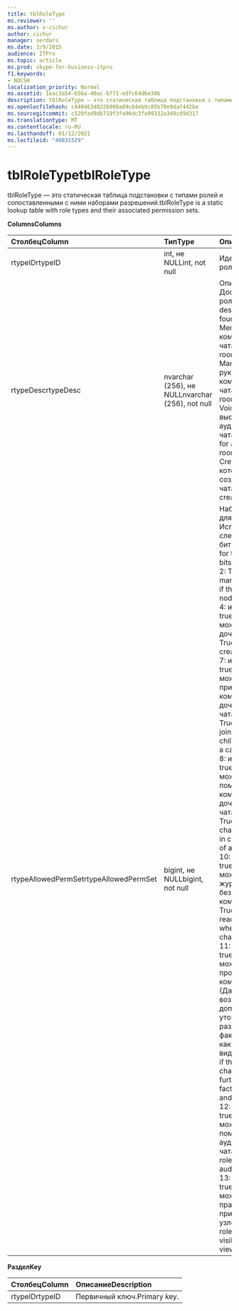 ```yaml
---
title: tblRoleType
ms.reviewer: ''
ms.author: v-cichur
author: cichur
manager: serdars
ms.date: 3/9/2015
audience: ITPro
ms.topic: article
ms.prod: skype-for-business-itpro
f1.keywords:
- NOCSH
localization_priority: Normal
ms.assetid: 1eac3a54-656a-40ac-b771-edfc64d6e34b
description: tblRoleType — это статическая таблица подстановки с типами ролей и сопоставленными с ними наборами разрешений.
ms.openlocfilehash: c440463d822b908a89c84eb9c85b70e9daf442be
ms.sourcegitcommit: c528fad9db719f3fa96dc3fa99332a349cd9d317
ms.translationtype: MT
ms.contentlocale: ru-RU
ms.lasthandoff: 01/12/2021
ms.locfileid: "49831529"
---
```

# <a name="tblroletype"></a><span data-ttu-id="5c075-103">tblRoleType</span><span class="sxs-lookup"><span data-stu-id="5c075-103">tblRoleType</span></span>
 
<span data-ttu-id="5c075-104">tblRoleType — это статическая таблица подстановки с типами ролей и сопоставленными с ними наборами разрешений.</span><span class="sxs-lookup"><span data-stu-id="5c075-104">tblRoleType is a static lookup table with role types and their associated permission sets.</span></span>
  
<span data-ttu-id="5c075-105">**Columns**</span><span class="sxs-lookup"><span data-stu-id="5c075-105">**Columns**</span></span>

|<span data-ttu-id="5c075-106">**Столбец**</span><span class="sxs-lookup"><span data-stu-id="5c075-106">**Column**</span></span>|<span data-ttu-id="5c075-107">**Тип**</span><span class="sxs-lookup"><span data-stu-id="5c075-107">**Type**</span></span>|<span data-ttu-id="5c075-108">**Описание**</span><span class="sxs-lookup"><span data-stu-id="5c075-108">**Description**</span></span>|
|:-----|:-----|:-----|
|<span data-ttu-id="5c075-109">rtypeID</span><span class="sxs-lookup"><span data-stu-id="5c075-109">rtypeID</span></span>  <br/> |<span data-ttu-id="5c075-110">int, не NULL</span><span class="sxs-lookup"><span data-stu-id="5c075-110">int, not null</span></span>  <br/> |<span data-ttu-id="5c075-111">Идентификатор типа роли.</span><span class="sxs-lookup"><span data-stu-id="5c075-111">Role type ID.</span></span>  <br/> |
|<span data-ttu-id="5c075-112">rtypeDesc</span><span class="sxs-lookup"><span data-stu-id="5c075-112">rtypeDesc</span></span>  <br/> |<span data-ttu-id="5c075-113">nvarchar (256), не NULL</span><span class="sxs-lookup"><span data-stu-id="5c075-113">nvarchar (256), not null</span></span>  <br/> | <span data-ttu-id="5c075-p101">Описание типа роли. Доступно четыре роли:</span><span class="sxs-lookup"><span data-stu-id="5c075-p101">Role type description. There are four available roles:</span></span> <br/>  <span data-ttu-id="5c075-116">Member: член комнаты чата</span><span class="sxs-lookup"><span data-stu-id="5c075-116">Member: Chat room member</span></span> <br/>  <span data-ttu-id="5c075-117">Manager: руководитель комнаты чата</span><span class="sxs-lookup"><span data-stu-id="5c075-117">Manager: Chat room manager</span></span> <br/>  <span data-ttu-id="5c075-118">Voiced: выступающий для аудиторной комнаты чата</span><span class="sxs-lookup"><span data-stu-id="5c075-118">Voiced: Presenter for an auditorium chat room</span></span> <br/>  <span data-ttu-id="5c075-119">Creator: человек, который может создавать комнаты чата</span><span class="sxs-lookup"><span data-stu-id="5c075-119">Creator: Can create chat rooms</span></span> <br/> |
|<span data-ttu-id="5c075-120">rtypeAllowedPermSet</span><span class="sxs-lookup"><span data-stu-id="5c075-120">rtypeAllowedPermSet</span></span>  <br/> |<span data-ttu-id="5c075-121">bigint, не NULL</span><span class="sxs-lookup"><span data-stu-id="5c075-121">bigint, not null</span></span>  <br/> | <span data-ttu-id="5c075-p102">Набор разрешений для роли. Используются следующие биты:</span><span class="sxs-lookup"><span data-stu-id="5c075-p102">Permission set for the role. The used bits are:</span></span> <br/>  <span data-ttu-id="5c075-124">2: True if the role can manage nodes.</span><span class="sxs-lookup"><span data-stu-id="5c075-124">2: True if the role can manage nodes.</span></span> <br/>  <span data-ttu-id="5c075-125">4: имеет значение true, если роль может создавать дочерние узлы.</span><span class="sxs-lookup"><span data-stu-id="5c075-125">4: True if the role can create children nodes.</span></span> <br/>  <span data-ttu-id="5c075-126">7: имеет значение true, если роль может присоединяться к комнате чата (или дочерним комнатам чата категории).</span><span class="sxs-lookup"><span data-stu-id="5c075-126">7: True if the role can join a chat room (or children chat rooms of a category).</span></span> <br/>  <span data-ttu-id="5c075-127">8: имеет значение true, если роль может общаться с помощью чата в комнате чата (или в дочерних комнатах чата категории).</span><span class="sxs-lookup"><span data-stu-id="5c075-127">8: True if the role can chat in a chat room (or in children chat rooms of a category).</span></span> <br/>  <span data-ttu-id="5c075-128">10: имеет значение true, если роль может считывать журнал чата даже без присоединения к комнате чата.</span><span class="sxs-lookup"><span data-stu-id="5c075-128">10: True if the role can read chat history even when not joined to a chat room.</span></span> <br/>  <span data-ttu-id="5c075-p103">11: имеет значение true, если роль может просматривать комнату чата. (Данная возможность дополнительно уточняется различными факторами, такими как область и видимость.)</span><span class="sxs-lookup"><span data-stu-id="5c075-p103">11: True if the role can see the chat room. (This is further refined by factors such as scope and visibility.)</span></span> <br/>  <span data-ttu-id="5c075-131">12: имеет значение true, если роль может общаться с помощью чата в аудиторной комнате чата.</span><span class="sxs-lookup"><span data-stu-id="5c075-131">12: True if the role can chat in an auditorium chat room.</span></span> <br/>  <span data-ttu-id="5c075-132">13: имеет значение true, если роль может обходить правила видимости при просмотре узлов.</span><span class="sxs-lookup"><span data-stu-id="5c075-132">13: True if the role can bypass visibility rules when viewing nodes.</span></span> <br/> |
   
<span data-ttu-id="5c075-133">**Раздел**</span><span class="sxs-lookup"><span data-stu-id="5c075-133">**Key**</span></span>

|<span data-ttu-id="5c075-134">**Столбец**</span><span class="sxs-lookup"><span data-stu-id="5c075-134">**Column**</span></span>|<span data-ttu-id="5c075-135">**Описание**</span><span class="sxs-lookup"><span data-stu-id="5c075-135">**Description**</span></span>|
|:-----|:-----|
|<span data-ttu-id="5c075-136">rtypeID</span><span class="sxs-lookup"><span data-stu-id="5c075-136">rtypeID</span></span>  <br/> |<span data-ttu-id="5c075-137">Первичный ключ.</span><span class="sxs-lookup"><span data-stu-id="5c075-137">Primary key.</span></span>  <br/> |
   

